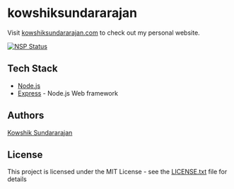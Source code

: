 # kowshiksundararajan
Visit [kowshiksundararajan.com](https://www.kowshiksundararajan.com) to check out my personal website.

[![NSP Status](https://nodesecurity.io/orgs/kowshik-sundararajan/projects/c07aa7d2-03f9-4e5a-b4bc-18419b4e2ebd/badge)](https://nodesecurity.io/orgs/kowshik-sundararajan/projects/c07aa7d2-03f9-4e5a-b4bc-18419b4e2ebd)

## Tech Stack
* [Node.js](https://nodejs.org/)
* [Express](https://expressjs.com/) - Node.js Web framework


## Authors
[Kowshik Sundararajan](https://github.com/kowshik-sundararajan)

## License

This project is licensed under the MIT License - see the [LICENSE.txt](LICENSE.txt) file for details
